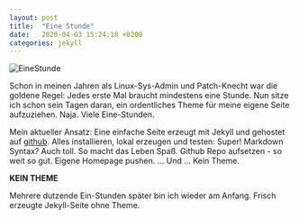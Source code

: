 ```yaml
---
layout: post
title:  "Eine Stunde"
date:   2020-04-03 15:24:18 +0200
categories: jekyll
---
```


![EineStunde](/Dominic.Schroegendorfer/images/time.jpg "Even the path being the goal, it is still a waste of time to stroll around.")

Schon in meinen Jahren als Linux-Sys-Admin und Patch-Knecht war die goldene Regel: 
Jedes erste Mal braucht mindestens eine Stunde. Nun sitze ich schon sein Tagen daran, ein ordentliches Theme für meine eigene Seite aufzuziehen.
Naja. 
Viele Eine-Stunden.

Mein aktueller Ansatz:
Eine einfache Seite erzeugt mit Jekyll und gehostet auf [github](https://github.com). 
Alles installieren, lokal erzeugen und testen: 
Super! 
Markdown Syntax? 
Auch toll. 
So macht das Leben Spaß. 
Github Repo aufsetzen - so weit so gut. 
Eigene Homepage pushen. 
... Und ... 
Kein Theme.

**KEIN THEME**

Mehrere dutzende Ein-Stunden später bin ich wieder am Anfang.
Frisch erzeugte Jekyll-Seite ohne Theme.
